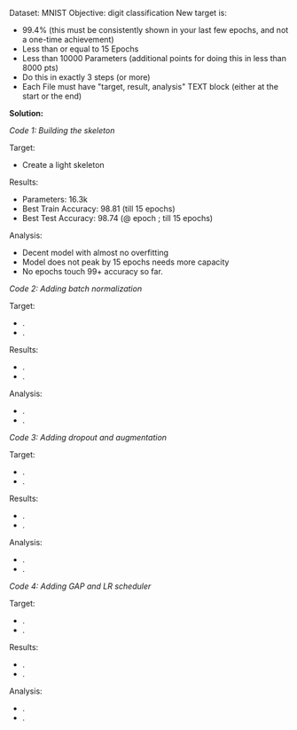 Dataset: MNIST 
Objective: digit classification
New target is:
- 99.4% (this must be consistently shown in your last few epochs, and not a one-time achievement)
- Less than or equal to 15 Epochs
- Less than 10000 Parameters (additional points for doing this in less than 8000 pts)
- Do this in exactly 3 steps (or more)
- Each File must have "target, result, analysis" TEXT block (either at the start or the end)


**Solution:**

_Code 1: Building the skeleton_

Target:
- Create a light skeleton

Results:
- Parameters: 16.3k
- Best Train Accuracy: 98.81 (till 15 epochs)
- Best Test Accuracy: 98.74 (@ epoch ; till 15 epochs)

Analysis:
- Decent model with almost no overfitting
- Model does not peak by 15 epochs needs more capacity
- No epochs touch 99+ accuracy so far.

_Code 2: Adding batch normalization_

Target:
- .
- .

Results:
- .
- .

Analysis:
- .
- .

_Code 3: Adding dropout and augmentation_

Target:
- .
- .

Results:
- .
- .

Analysis:
- .
- .

_Code 4: Adding GAP and LR scheduler_

Target:
- .
- .

Results:
- .
- .

Analysis:
- .
- .

